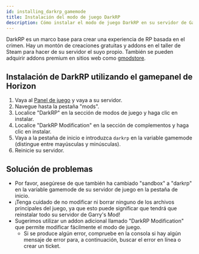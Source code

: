 ```yaml
---
id: installing_darkrp_gamemode
title: Instalación del modo de juego DarkRP
description: Cómo instalar el modo de juego DarkRP en su servidor de Garry's Mod.
---
```


DarkRP es un marco base para crear una experiencia de RP basada en el crimen. Hay un montón de creaciones gratuitas y addons en el taller de Steam para hacer de su servidor el suyo propio. También se pueden adquirir addons premium en sitios web como [gmodstore](https://gmodstore.com).

## Instalación de DarkRP utilizando el gamepanel de Horizon
1. Vaya al [Panel de juego](https://hrzn.link/panel) y vaya a su servidor.
2. Navegue hasta la pestaña "mods".
3. Localice "DarkRP" en la sección de modos de juego y haga clic en instalar.
4. Localice "DarkRP Modification" en la sección de complementos y haga clic en instalar.
5. Vaya a la pestaña de inicio e introduzca `darkrp` en la variable gamemode (distingue entre mayúsculas y minúsculas).
6. Reinicie su servidor.

## Solución de problemas
* Por favor, asegúrese de que también ha cambiado "sandbox" a "darkrp" en la variable gamemode de su servidor de juego en la pestaña de inicio.
* ¡Tenga cuidado de no modificar ni borrar ninguno de los archivos principales del juego, ya que esto puede significar que tendrá que reinstalar todo su servidor de Garry's Mod!
* Sugerimos utilizar un addon adicional llamado "DarkRP Modification" que permite modificar fácilmente el modo de juego.
  - Si se produce algún error, compruebe en la consola si hay algún mensaje de error para, a continuación, buscar el error en línea o crear un ticket.